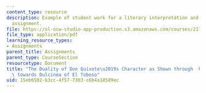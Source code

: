 ```yaml
---
content_type: resource
description: Example of student work for a literary interpretation and close analysis
  assignment.
file: https://ol-ocw-studio-app-production.s3.amazonaws.com/courses/21l-002-foundations-of-western-culture-the-making-of-the-modern-world-spring-2010/15eb6502b3cc4f577383c6b4a18589ec_MIT21L_002S10_assn02.pdf
file_type: application/pdf
learning_resource_types:
- Assignments
parent_title: Assignments
parent_type: CourseSection
resourcetype: Document
title: "The Duality of Don Quixote\u2019s Character as Shown through  his Attitude\
  \ towards Dulcinea of El Toboso"
uid: 15eb6502-b3cc-4f57-7383-c6b4a18589ec
---
```

